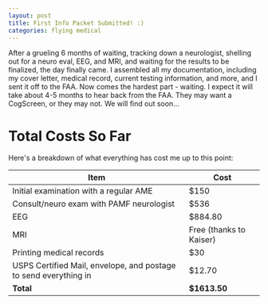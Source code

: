 ```yaml
---
layout: post
title: First Info Packet Submitted! :)
categories: flying medical
---
```


After a grueling 6 months of waiting, tracking down a neurologist, shelling out
for a neuro eval, EEG, and MRI, and waiting for the results to be finalized, the
day finally came. I assembled all my documentation, including my cover letter,
medical record, current testing information, and more, and I sent it off to the
FAA. Now comes the hardest part - waiting. I expect it will take about 4-5
months to hear back from the FAA. They may want a CogScreen, or they may not. We
will find out soon...

# Total Costs So Far

Here's a breakdown of what everything has cost me up to this point:

| Item                                                              | Cost                      |
| ----------------------------------------------------------------- | ------------------------- |
| Initial examination with a regular AME                            | $150                      |
| Consult/neuro exam with PAMF neurologist                          | $536                      |
| EEG                                                               | $884.80                   |
| MRI                                                               | Free (thanks to Kaiser)   |
| Printing medical records                                          | $30                       |
| USPS Certified Mail, envelope, and postage to send everything in  | $12.70                    |
| **Total**                                                         | **$1613.50**              |